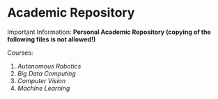 # Academic Repository

Important Information:
<b> Personal Academic Repository (copying of the following files is not allowed!) </b>

Courses:
1) <i> Autonomous Robotics </i>
2) <i> Big Data Computing </i>
3) <i> Computer Vision </i>
4) <i> Machine Learning </i>
